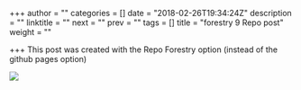 +++
author = ""
categories = []
date = "2018-02-26T19:34:24Z"
description = ""
linktitle = ""
next = ""
prev = ""
tags = []
title = "forestry 9 Repo post"
weight = ""

+++
This post was created with the Repo Forestry option (instead of the github pages option)

![](/uploads/2018/02/26/Bigscreen_Screenshot.png)